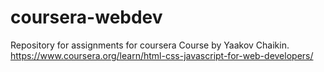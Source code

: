 # coursera-webdev
Repository for assignments for coursera Course by Yaakov Chaikin. 
https://www.coursera.org/learn/html-css-javascript-for-web-developers/
